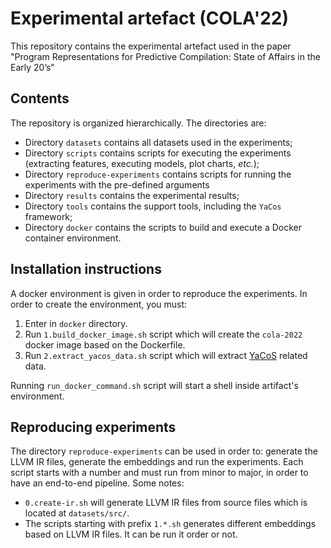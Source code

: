 # Experimental artefact (COLA'22)

This repository contains the experimental artefact used in the paper "Program Representations for Predictive Compilation: State of Affairs in the Early 20’s"

## Contents

The repository is organized hierarchically. The directories are:
- Directory `datasets` contains all datasets used in the experiments;
- Directory `scripts` contains scripts for executing the experiments (extracting features, executing models, plot charts, *etc.*);
- Directory `reproduce-experiments` contains scripts for running the experiments with the pre-defined arguments 
- Directory `results` contains the experimental results;
- Directory `tools` contains the support tools, including the `YaCos` framework;
- Directory `docker` contains the scripts to build and execute a Docker container environment.  

## Installation instructions

A docker environment is given in order to reproduce the experiments. In order to create the environment, you must:

1. Enter in `docker` directory.
2. Run `1.build_docker_image.sh` script which will create the `cola-2022` docker image based on the Dockerfile.
3. Run `2.extract_yacos_data.sh` script which will extract [YaCoS](https://github.com/ComputerSystemsLaboratory/YaCoS/) related data.

Running `run_docker_command.sh` script will start a shell inside artifact's environment.

## Reproducing experiments

The directory `reproduce-experiments` can be used in order to: generate the LLVM IR files, generate the embeddings and run the experiments. Each script starts with a number and must run from minor to major, in order to have an end-to-end pipeline. 
Some notes:
- `0.create-ir.sh` will generate LLVM IR files from source files which is located at `datasets/src/`.
- The scripts starting with prefix `1.*.sh` generates different embeddings based on LLVM IR files. It can be run it order or not.


